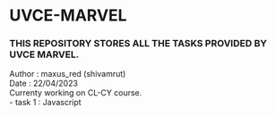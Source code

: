 # UVCE-MARVEL
<H3> THIS REPOSITORY STORES ALL THE TASKS PROVIDED BY UVCE MARVEL. </H3>
Author : maxus_red (shivamrut) <br>
Date : 22/04/2023 <br>
Currenty working on CL-CY course.<br>
- task 1 : Javascript<br>
